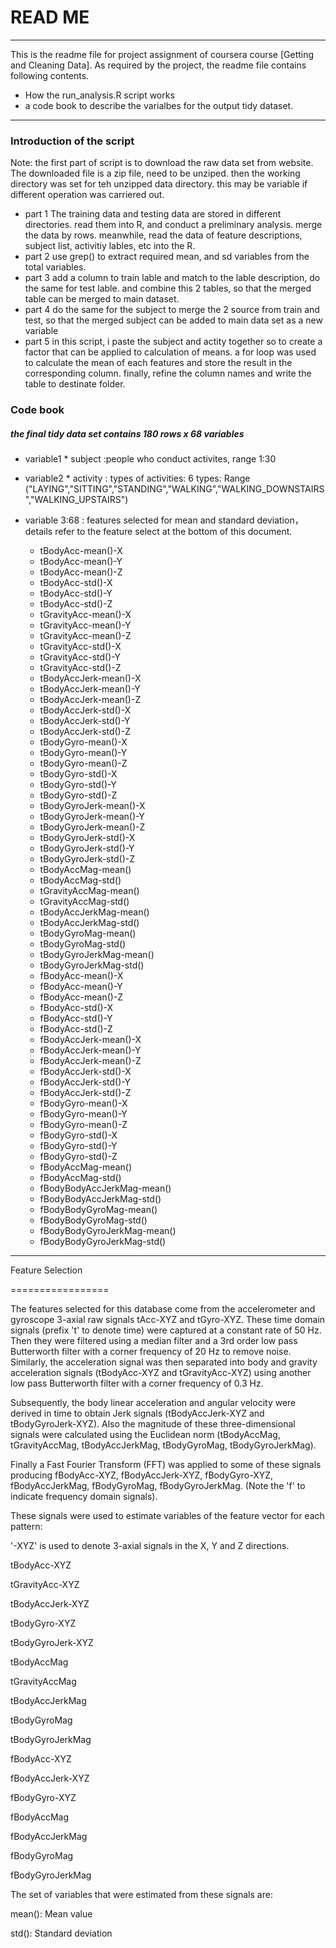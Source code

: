 # READ ME

---------------------------------
This is the readme file for project assignment of coursera course [Getting and Cleaning Data]. As required by the project, the readme file contains following contents. 
* How the run_analysis.R script works
* a code book to describe the varialbes for the output tidy dataset.

-------------------------------------

### Introduction of the script

Note: the first part of script is to download the raw data set from website. The downloaded file is a zip file, need to be unziped. then the working directory was set for teh unzipped data directory. this may be variable if different operation was carriered out.

* part 1
    The training data and testing data are stored in different directories. read them into R, and conduct a preliminary analysis. 
    merge the data by rows. 
    meanwhile, read the data of feature descriptions, subject list, activitiy lables, etc into the R.
* part 2
    use grep() to extract required mean, and sd variables from the total variables.
* part 3
    add a column to train lable and match to the lable description, do the same for test lable. and combine this 2 tables, so that the merged table can be merged to main dataset.
* part 4
    do the same for the subject to merge the 2 source from train and test, so that the merged subject can be added to main data set as a new variable
* part 5
    in this script, i paste the subject and actity together so to create a factor that can be applied to calculation of means. a for loop was used to calculate the mean of each features and store the result in the corresponding column. finally, refine the column names and write the table to destinate folder.

### Code book

##### the final tidy data set contains 180 rows x 68 variables

* variable1
      * subject                 :people who conduct activites, range 1:30

* variable2
      * activity                : types of activities: 6 types: Range  ("LAYING","SITTING","STANDING","WALKING","WALKING_DOWNSTAIRS","WALKING_UPSTAIRS")

* variable 3:68                 : features selected for mean and standard deviation， details refer to the feature select at the bottom of this document.

  * tBodyAcc-mean()-X
  * tBodyAcc-mean()-Y
  * tBodyAcc-mean()-Z
  * tBodyAcc-std()-X
  * tBodyAcc-std()-Y
  * tBodyAcc-std()-Z
  * tGravityAcc-mean()-X
  * tGravityAcc-mean()-Y
  * tGravityAcc-mean()-Z
  * tGravityAcc-std()-X
  * tGravityAcc-std()-Y
  * tGravityAcc-std()-Z
  * tBodyAccJerk-mean()-X
  * tBodyAccJerk-mean()-Y
  * tBodyAccJerk-mean()-Z
  * tBodyAccJerk-std()-X
  * tBodyAccJerk-std()-Y
  * tBodyAccJerk-std()-Z
  * tBodyGyro-mean()-X
  * tBodyGyro-mean()-Y
  * tBodyGyro-mean()-Z
  * tBodyGyro-std()-X
  * tBodyGyro-std()-Y
  * tBodyGyro-std()-Z
  * tBodyGyroJerk-mean()-X
  * tBodyGyroJerk-mean()-Y
  * tBodyGyroJerk-mean()-Z
  * tBodyGyroJerk-std()-X
  * tBodyGyroJerk-std()-Y
  * tBodyGyroJerk-std()-Z
  * tBodyAccMag-mean()
  * tBodyAccMag-std()
  * tGravityAccMag-mean()
  * tGravityAccMag-std()
  * tBodyAccJerkMag-mean()
  * tBodyAccJerkMag-std()
  * tBodyGyroMag-mean()
  * tBodyGyroMag-std()
  * tBodyGyroJerkMag-mean()
  * tBodyGyroJerkMag-std()
  * fBodyAcc-mean()-X
  * fBodyAcc-mean()-Y
  * fBodyAcc-mean()-Z
  * fBodyAcc-std()-X
  * fBodyAcc-std()-Y
  * fBodyAcc-std()-Z
  * fBodyAccJerk-mean()-X
  * fBodyAccJerk-mean()-Y
  * fBodyAccJerk-mean()-Z
  * fBodyAccJerk-std()-X
  * fBodyAccJerk-std()-Y
  * fBodyAccJerk-std()-Z
  * fBodyGyro-mean()-X
  * fBodyGyro-mean()-Y
  * fBodyGyro-mean()-Z
  * fBodyGyro-std()-X
  * fBodyGyro-std()-Y
  * fBodyGyro-std()-Z
  * fBodyAccMag-mean()
  * fBodyAccMag-std()
  * fBodyBodyAccJerkMag-mean()
  * fBodyBodyAccJerkMag-std()
  * fBodyBodyGyroMag-mean()
  * fBodyBodyGyroMag-std()
  * fBodyBodyGyroJerkMag-mean()
  * fBodyBodyGyroJerkMag-std()


------------------------------
Feature Selection 

=================



The features selected for this database come from the accelerometer and gyroscope 3-axial raw signals tAcc-XYZ and tGyro-XYZ. These time domain signals (prefix 't' to denote time) were captured at a constant rate of 50 Hz. Then they were filtered using a median filter and a 3rd order low pass Butterworth filter with a corner frequency of 20 Hz to remove noise. Similarly, the acceleration signal was then separated into body and gravity acceleration signals (tBodyAcc-XYZ and tGravityAcc-XYZ) using another low pass Butterworth filter with a corner frequency of 0.3 Hz. 



Subsequently, the body linear acceleration and angular velocity were derived in time to obtain Jerk signals (tBodyAccJerk-XYZ and tBodyGyroJerk-XYZ). Also the magnitude of these three-dimensional signals were calculated using the Euclidean norm (tBodyAccMag, tGravityAccMag, tBodyAccJerkMag, tBodyGyroMag, tBodyGyroJerkMag). 



Finally a Fast Fourier Transform (FFT) was applied to some of these signals producing fBodyAcc-XYZ, fBodyAccJerk-XYZ, fBodyGyro-XYZ, fBodyAccJerkMag, fBodyGyroMag, fBodyGyroJerkMag. (Note the 'f' to indicate frequency domain signals). 



These signals were used to estimate variables of the feature vector for each pattern:  

'-XYZ' is used to denote 3-axial signals in the X, Y and Z directions.



tBodyAcc-XYZ

tGravityAcc-XYZ

tBodyAccJerk-XYZ

tBodyGyro-XYZ

tBodyGyroJerk-XYZ

tBodyAccMag

tGravityAccMag

tBodyAccJerkMag

tBodyGyroMag

tBodyGyroJerkMag

fBodyAcc-XYZ

fBodyAccJerk-XYZ

fBodyGyro-XYZ

fBodyAccMag

fBodyAccJerkMag

fBodyGyroMag

fBodyGyroJerkMag



The set of variables that were estimated from these signals are: 



mean(): Mean value

std(): Standard deviation
